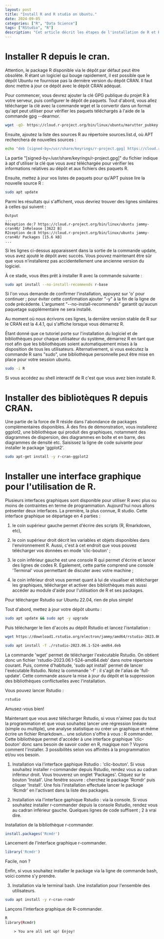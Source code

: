 ```yaml
---
layout: post
title: "Install R and R studio on Ubuntu."
date: 2024-09-05
categories: ["R", "Data Science"]
tags: ["RStudio", "R"]
description: "Cet article décrit les étapes de l'installation de R et R studio via la ligne de commande Bash. Également, il propose l'installation de Rcommander, une interface clic-bouton de R. Enfin, l'installation de librairie est abordée : via la ligne de commande, la console R et l'interface graphique." 
---
```


# Installer R depuis le cran. 
Attention, le package R disponible via le dépôt par défaut peut être obsolète. R étant un logiciel qui bouge rapidement, il est possible que le dépôt Ubuntu ne fournisse pas la dernière version du dépôt CRAN. Il faut donc mettre à jour ce dépôt avec le dépôt CRAN adéquat. 

Pour commencer, vous devrez ajouter la clé GPG publique du projet R à votre serveur, puis configurer le dépôt de paquets. Tout d'abord, vous allez télécharger la clé avec la commande wget et la convertir dans un format qu'apt peut utiliser pour vérifier les paquets téléchargés à l'aide de la commande gpg --dearmor.

```bash
wget -qO- https://cloud.r-project.org/bin/linux/ubuntu/marutter_pubkey.asc | sudo gpg --dearmor -o /usr/share/keyrings/r-project.gpg
```

Ensuite, ajoutez la liste des sources R au répertoire sources.list.d, où APT recherchera de nouvelles sources :

```bash
echo "deb [signed-by=/usr/share/keyrings/r-project.gpg] https://cloud.r-project.org/bin/linux/ubuntu jammy-cran40/" | sudo tee -a /etc/apt/sources.list.d/r-project.list
```
La partie "[signed-by=/usr/share/keyrings/r-project.gpg]" du fichier indique à apt d'utiliser la clé que vous avez téléchargée pour vérifier les informations relatives au dépôt et aux fichiers des paquets R.

Ensuite, mettez à jour vos listes de paquets pour qu'APT puisse lire la nouvelle source R :

```bash
sudo apt update
```

Parmi les résultats qui s'affichent, vous devriez trouver des lignes similaires à celles qui suivent :

```console
Output
...
Réception de:7 https://cloud.r-project.org/bin/linux/ubuntu jammy-cran40/ InRelease [3622 B]                  
R2ception de:8 https://cloud.r-project.org/bin/linux/ubuntu jammy-cran40/ Packages [15.6 kB]
...
```
Si les lignes ci-dessus apparaissent dans la sortie de la commande update, vous avez ajouté le dépôt avec succès. Vous pouvez maintenant être sûr que vous n'installerez pas accidentellement une ancienne version du logiciel.

À ce stade, vous êtes prêt à installer R avec la commande suivante :
```bash
sudo apt install --no-install-recommends r-base
```

Si l'on vous demande de confirmer l'installation, appuyez sur 'o' pour continuer ; pour éviter cette confirmation ajouter "-y" à la fin de la ligne de code précédente. L'argument "--no-install-recommends" garantit qu'aucun paquetage supplémentaire ne sera installé.

Au moment où nous écrivons ces lignes, la dernière version stable de R sur le CRAN est la 4.4.1, qui s'affiche lorsque vous démarrez R.

Étant donné que ce tutoriel porte sur l'installation du logiciel et de bibliothèques pour chaque utilisateur du système, démarrez R en tant que root afin que les bibliothèques soient automatiquement mises à la disposition de tous les utilisateurs. Alternativement, si vous exécutez la commande R sans "sudo", une bibliothèque personnelle peut être mise en place pour votre session ubuntu.

```bash
sudo -i R
```
Si vous accédez au shell interactif de R c'est que vous avez bien installé R. 

# Installer des bibliotèques R depuis CRAN. 
Une partie de la force de R réside dans l'abondance de packages complémentaires disponibles. À des fins de démonstration, vous installerez ggplot2, une bibliothèque qui produit des graphiques, notamment des diagrammes de dispersion, des diagrammes en boîte et en barre, des diagrammes de densité etc. Saisissez la ligne de code suivante pour installer le package 'ggplot2'.

```bash
sudo apt-get install -y r-cran-ggplot2
```

# Installer une interface graphique pour l'utilisation de R. 
Plusieurs interfaces graphiques sont disponible pour utiliser R avec plus ou moins de contraintes en terme de programmation. Aujourd'hui nous allons présenter deux interfaces. La première, la plus connue, R studio. Cette interface graphique se départage en 4 parties : 

1. le coin supérieur gauche permet d'écrire des scripts (R, Rmarkdown, etc), 

2. le coin supérieur droit décrit les variables et objets disponibles dans l'environnement R. Aussi, c'est à cet endroit que vous pouvez télécharger vos données en mode 'clic-bouton' ;

3. le coin inférieur gauche est une console R qui permet d'écrire et lancer des lignes de codes R. Également, cette partie comprend une console 'Terminal' vous permettant de discuter avec votre machine ;

4. le coin inférieur droit vous permet quant à lui de visualiser et télécharger les graphiques, télécharger et activer des bibliothèques mais aussi accéder au module d'aide pour l'utilisation de R et ses packages. 


Pour télécharger Rstudio sur Ubuntu 22.04, rien de plus simple!

Tout d'abord, mettez à jour votre dépôt ubuntu :

```bash
sudo apt update && sudo apt -y upgrade
```

Puis télécharger le lien d'accès au dépôt Rstudio et lancez l'isntallation :
```bash
wget https://download1.rstudio.org/electron/jammy/amd64/rstudio-2023.06.1-524-amd64.deb

sudo apt install -f ./rstudio-2023.06.1-524-amd64.deb
```

La commande 'wget' permet de télécharger l'exécutable Rstudio. On obtient donc un fichier 'rstudio-2023.06.1-524-amd64.deb' dans notre répertoire courant. Puis, comme d'habitude, 'sudo apt install' permet de lancer l'exécutable Rstudio. Notez la commande '-f' : il s'agit de l'alias de 'full-update'. Cette commande assure la mise à jour du dépôt et la suppression des bibliothèques conflictuelles avec l'installation. 

Vous pouvez lancer Rstudio :

```bash
rstudio
```
Amusez-vous bien!

Maintenant que vous avez télécharger Rstudio, si vous n'aimez pas du tout la programmation et que vous souhaitez lancer une régression linéaire (simple ou multiple), une analyse statistique ou créer un graphique et même écrire un fichier Rmarkdown... une solution s'offre à vous : R commander. Cette bibliothèque permet d'accéder à une interface graphique 'clic-bouton' donc sans besoin de savoir coder en R, magique non ? Voyons comment l'installer. 3 possibilités selon vos affinités à la programmation et/ou vos besoin.

1. Installation via l'interface gaphique Rstudio : 'clic-bouton'. 
Si vous souhaitez installer r-commander depuis Rstudio, rendez vous au cadran inférieur droit. Vous trouverez un onglet 'Packages'. Cliquez sur le bouton 'Install'. Une fenêtre souvre : cherchez le package 'Rcmdr' puis cliquer 'Install'. Une fois l'installation effectuée lancer le package 'Rcmdr' en l'activant dans la liste des packages.

2. Installation via l'interface gaphique Rstudio : via la console. 
Si vous souhaitez installer r-commander depuis la console Rstudio, rendez vous au cadran inférieur gauche. Quelques lignes de code suffisent ; 2 à vrai dire.

Installation de la bibliothèque r-commander.
```r
install.packages('Rcmdr')
```

Lancement de l'interface graphique r-commander.
```r
library('Rcmdr')
```
Facile, non ?

Enfin, si vous souhaitez installer le package via la ligne de commande bash, voici comme s'y prendre.

3. Installation via le terminal bash.
Une installation pour l'ensemble des utilisateurs.
```bash
sudo apt install -y r-cran-rcmdr
```
Lançons l'interface graphique de R-commander. 

```bash
R
library(Rcmdr)
```

 		> You are all set up! Enjoy! 

